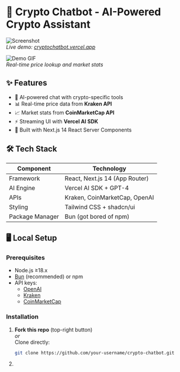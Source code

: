 # 🚀 Crypto Chatbot - AI-Powered Crypto Assistant

![Screenshot](./screenshot.png)  
*Live demo: [cryptochatbot.vercel.app](https://cryptochatbot.vercel.app)*

![Demo GIF](./demo.gif)  
*Real-time price lookup and market stats*

## ✨ Features

- 💬 AI-powered chat with crypto-specific tools
- 📊 Real-time price data from **Kraken API**
- 📈 Market stats from **CoinMarketCap API**
- ⚡ Streaming UI with **Vercel AI SDK**
- 🦾 Built with Next.js 14 React Server Components

## 🛠 Tech Stack

| Component          | Technology               |
|--------------------|--------------------------|
| Framework          | React, Next.js 14 (App Router)|
| AI Engine          | Vercel AI SDK + GPT-4    |
| APIs               | Kraken, CoinMarketCap, OpenAI |
| Styling            | Tailwind CSS + shadcn/ui |
| Package Manager    | Bun (got bored of npm)    |

## 🖥 Local Setup

### Prerequisites
- Node.js ≥18.x
- [Bun](https://bun.sh/) (recommended) or npm
- API keys:
  - [OpenAI](https://platform.openai.com/api-keys)
  - [Kraken](https://www.kraken.com/features/api)
  - [CoinMarketCap](https://pro.coinmarketcap.com/)

### Installation

1. **Fork this repo** (top-right button)  
   *or*  
   Clone directly:
   ```bash
   git clone https://github.com/your-username/crypto-chatbot.git
   ```

2)
